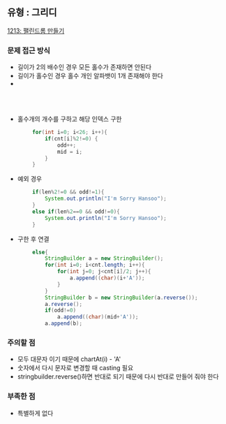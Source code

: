## 유형 : 그리디
[1213: 팰린드롬 만들기](https://www.acmicpc.net/problem/1213)

### 문제 접근 방식
  - 길이가 2의 배수인 경우 모든 홀수가 존재하면 안된다
  - 길이가 홀수인 경우 홀수 개인 알파뱃이 1개 존재해야 한다
  - 
<br></br>
  - 홀수개의 개수를 구하고 해당 인덱스 구한
``` Java
        for(int i=0; i<26; i++){
            if(cnt[i]%2!=0) {
                odd++;
                mid = i;
            }
        }
```

  - 예외 경우
``` Java
        if(len%2!=0 && odd!=1){
            System.out.println("I'm Sorry Hansoo");
        }
        else if(len%2==0 && odd!=0){
            System.out.println("I'm Sorry Hansoo");
        }
```

- 구한 후 연결
``` Java
        else{
            StringBuilder a = new StringBuilder();
            for(int i=0; i<cnt.length; i++){
                for(int j=0; j<cnt[i]/2; j++){
                    a.append((char)(i+'A'));
                }
            }
            StringBuilder b = new StringBuilder(a.reverse());
            a.reverse();
            if(odd!=0)
                a.append((char)(mid+'A'));
            a.append(b);
```

### 주의할 점
  - 모두 대문자 이기 때문에 chartAt(i) - 'A'
  - 숫자에서 다시 문자로 변경할 때 casting 필요
  - stringbuilder.reverse()하면 반대로 되기 때문에 다시 반대로 만들어 줘야 한다

### 부족한 점
  - 특별하게 없다

